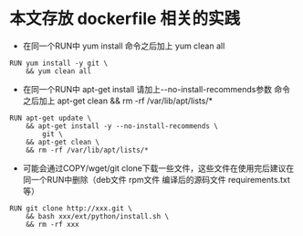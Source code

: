 # 本文存放 dockerfile 相关的实践

- 在同一个RUN中 yum install 命令之后加上 yum clean all
```
RUN yum install -y git \
    && yum clean all
```

- 在同一个RUN中 apt-get install 请加上--no-install-recommends参数 命令之后加上 apt-get clean && rm -rf /var/lib/apt/lists/*
```
RUN apt-get update \
    && apt-get install -y --no-install-recommends \
        git \
    && apt-get clean \
    && rm -rf /var/lib/apt/lists/* 
```

- 可能会通过COPY/wget/git clone下载一些文件，这些文件在使用完后建议在同一个RUN中删除（deb文件 rpm文件 编译后的源码文件 requirements.txt 等）
```
RUN git clone http://xxx.git \
    && bash xxx/ext/python/install.sh \
    && rm -rf xxx
```
